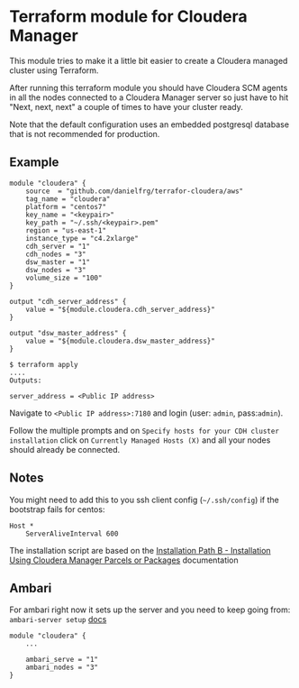 # Terraform module for Cloudera Manager

This module tries to make it a little bit easier to create a Cloudera managed cluster using Terraform.

After running this terraform module you should have Cloudera SCM agents in all the nodes
connected to a Cloudera Manager server so just have to hit "Next, next, next" a couple of times to have your cluster ready.

Note that the default configuration uses an embedded postgresql database that is not recommended for production.

## Example

```
module "cloudera" {
    source  = "github.com/danielfrg/terrafor-cloudera/aws"
    tag_name = "cloudera"
    platform = "centos7"
    key_name = "<keypair>"
    key_path = "~/.ssh/<keypair>.pem"
    region = "us-east-1"
    instance_type = "c4.2xlarge"
    cdh_server = "1"
    cdh_nodes = "3"
    dsw_master = "1"
    dsw_nodes = "3"
    volume_size = "100"
}

output "cdh_server_address" {
    value = "${module.cloudera.cdh_server_address}"
}

output "dsw_master_address" {
    value = "${module.cloudera.dsw_master_address}"
}

```

```
$ terraform apply
....
Outputs:

server_address = <Public IP address>
```

Navigate to `<Public IP address>:7180` and login (user: `admin`, pass:`admin`).

Follow the multiple prompts and on `Specify hosts for your CDH cluster installation` click on `Currently Managed Hosts (X)`
and all your nodes should already be connected.

## Notes

You might need to add this to you ssh client config (`~/.ssh/config`) if the bootstrap fails for centos:

```
Host *
    ServerAliveInterval 600
```

The installation script are based on the
[Installation Path B - Installation Using Cloudera Manager Parcels or Packages](https://www.cloudera.com/documentation/enterprise/5-9-x/topics/cm_ig_install_path_b.html)
documentation

## Ambari

For ambari right now it sets up the server and you need to keep going from: `ambari-server setup` [docs](https://docs.hortonworks.com/HDPDocuments/Ambari-2.5.2.0/bk_ambari-installation/content/set_up_the_ambari_server.html)

```
module "cloudera" {
    ...

    ambari_serve = "1"
    ambari_nodes = "3"
}
```
